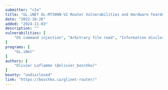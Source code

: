 ```yaml
---
submitter: "c2a"
title: "GL.iNET GL-MT300N-V2 Router Vulnerabilities and Hardware Teardown"
date: "2022-10-26"
added: "2024-11-03"
description: ""
vulnerabilities: [
    "OS command injection", "Arbitrary file read", "Information disclosure", "Account takeover", "Stored XSS", "Lack of rate limiting", "Weak credentials", "Password policy bypass"
]
programs: [
    "GL.iNet"
]
authors: [
    "Olivier Laflamme (@olivier_boschko)"
]
bounty: "undisclosed"
link: "https://boschko.ca/glinet-router/"
---
```




